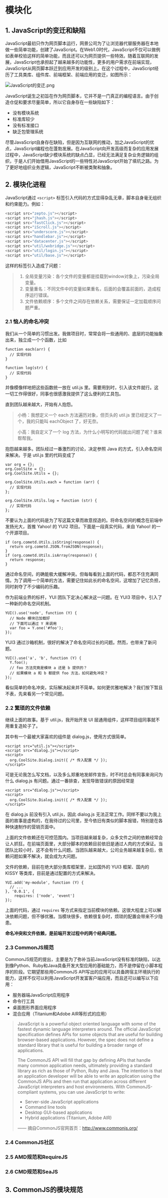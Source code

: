 # 模块化

## 1.	JavaScript的变迁和缺陷

JavaScript最初只作为网页脚本运行，网景公司为了让浏览器代替服务器在本地做一些简单功能，创建了JavaScript。在Web1.0时代，JavaScript不仅可以做例如表单校验这样的简单功能，而且还可以为网页提供一些特效。随着互联网的发展，JavaScript也承担起了越来越多的功能性，更多的用户需求在前端实现，JavaScript从网页脚本跃迁到应用开发的级别上。在这个过程中，JavaScript经历了工具类库、组件库、前端框架、前端应用的变迁，如图所示：

![JavaScript的变迁.png](https://s2.ax1x.com/2019/12/30/ll3zGV.png)

JavaScript诞生之初旨在作为网页脚本，它并不是一门真正的编程语言。由于创造仓促和要求尽量简单，所以它自身存在一些缺陷如下：

* 没有模块系统
* 标准库较少
* 没有标准接口
* 缺乏包管理系统

尽管JavaScript自身存在缺陷，但是因为互联网的推动，加之JavaScript的优点，JavaScript编程也在蓬勃发展。在JavaScript向开发高级而复杂的应用发展过程中，JavaScript缺少模块系统的缺点凸显，已经无法满足复杂业务逻辑的组织，于是人们开始借用JavaScript的一些特性对JavaScript开始了填坑之路。为了更好地组织业务逻辑，JavaScript不断被类聚和抽象。



## 2.	模块化进程

JavaScript通过 `<script>` 标签引入代码的方式显得杂乱无章，脚本自身毫无组织和约束能力。例如：

```js
<script src="zepto.js"></script>
<script src="jhash.js"></script>
<script src="fastClick.js"></script>
<script src="iScroll.js"></script>
<script src="underscore.js"></script>
<script src="handlebar.js"></script>
<script src="datacenter.js"></script>
<script src="util/wxbridge.js"></script>
<script src="util/login.js"></script>
<script src="util/base.js"></script>
```

这样的标签引入造成了问题：

>1. 全局变量污染：各个文件的变量都是挂载到window对象上，污染全局变量。
>2. 变量重名：不同文件中的变量如果重名，后面的会覆盖前面的，造成程序运行错误。
>3. 文件依赖顺序：多个文件之间存在依赖关系，需要保证一定加载顺序问题严重。



### 2.1	恼人的命名冲突

我们从一个简单的习惯出发。我做项目时，常常会将一些通用的、底层的功能抽象出来，独立成一个个函数，比如

```
function each(arr) {
  // 实现代码
}

function log(str) {
  // 实现代码
}
```

并像模像样地把这些函数统一放在 util.js 里。需要用到时，引入该文件就行。这一切工作得很好，同事也很感激我提供了这么便利的工具包。

直到团队越来越大，开始有人抱怨。

> 小杨：我想定义一个 each 方法遍历对象，但页头的 util.js 里已经定义了一个，我的只能叫 eachObject 了，好无奈。
>
> 小高：我自定义了一个 log 方法，为什么小明写的代码就出问题了呢？谁来帮帮我。

抱怨越来越多。团队经过一番激烈的讨论，决定参照 Java 的方式，引入命名空间来解决。于是 util.js 里的代码变成了

```
var org = {};
org.CoolSite = {};
org.CoolSite.Utils = {};

org.CoolSite.Utils.each = function (arr) {
  // 实现代码
};

org.CoolSite.Utils.log = function (str) {
  // 实现代码
};
```

不要认为上面的代码是为了写这篇文章而故意捏造的。将命名空间的概念在前端中发扬光大，首推 Yahoo! 的 YUI2 项目。下面是一段真实代码，来自 Yahoo! 的一个开源项目。

```
if (org.cometd.Utils.isString(response)) {
  return org.cometd.JSON.fromJSON(response);
}
if (org.cometd.Utils.isArray(response)) {
  return response;
}
```

通过命名空间，的确能极大缓解冲突。但每每看到上面的代码，都忍不住充满同情。为了调用一个简单的方法，需要记住如此长的命名空间，这增加了记忆负担，同时剥夺了不少编码的乐趣。

作为前端业界的标杆，YUI 团队下定决心解决这一问题。在 YUI3 项目中，引入了一种新的命名空间机制。

```
YUI().use('node', function (Y) {
  // Node 模块已加载好
  // 下面可以通过 Y 来调用
  var foo = Y.one('#foo');
});
```

YUI3 通过沙箱机制，很好的解决了命名空间过长的问题。然而，也带来了新问题。

```
YUI().use('a', 'b', function (Y) {
  Y.foo();
  // foo 方法究竟是模块 a 还是 b 提供的？
  // 如果模块 a 和 b 都提供 foo 方法，如何避免冲突？
});
```

看似简单的命名冲突，实际解决起来并不简单。如何更优雅地解决？我们按下暂且不表，先来看另一个常见问题。



### 2.2	繁琐的文件依赖

继续上面的故事。基于 util.js，我开始开发 UI 层通用组件，这样项目组同事就不用重复造轮子了。

其中有一个最被大家喜欢的组件是 dialog.js，使用方式很简单。

```
<script src="util.js"></script>
<script src="dialog.js"></script>
<script>
  org.CoolSite.Dialog.init({ /* 传入配置 */ });
</script>
```

可是无论我怎么写文档，以及多么郑重地发邮件宣告，时不时总会有同事来询问为什么 dialog.js 有问题。通过一番排查，发现导致错误的原因经常是

```
<script src="dialog.js"></script>
<script>
  org.CoolSite.Dialog.init({ /* 传入配置 */ });
</script>
```

在 dialog.js 前没有引入 util.js，因此 dialog.js 无法正常工作。同样不要以为我上面的故事是虚构的，在我待过的公司里，至今依旧有类似的脚本报错，特别是在各种快速制作的营销页面中。

上面的文件依赖还在可控范围内。当项目越来越复杂，众多文件之间的依赖经常会让人抓狂。在前端页面里，大部分脚本的依赖目前依旧是通过人肉的方式保证。当团队比较小时，这不会有什么问题。当团队越来越大，公司业务越来越复杂后，依赖问题如果不解决，就会成为大问题。

文件的依赖，目前在绝大部分类库框架里，比如国外的 YUI3 框架、国内的 KISSY 等类库，目前是通过配置的方式来解决。

```
YUI.add('my-module', function (Y) {
  // ...
}, '0.0.1', {
    requires: ['node', 'event']
});
```

上面的代码，通过 `requires` 等方式来指定当前模块的依赖。这很大程度上可以解决依赖问题，但不够优雅。当模块很多，依赖很复杂时，烦琐的配置会带来不少隐患。

**命名冲突和文件依赖，是前端开发过程中的两个经典问题。**



### 2.3	CommonJS规范

CommonJS规范的提出，主要是为了弥补当前JavaScript没有标准的缺陷，以达到像Python、Ruby和Java具备开发大型应用的基础能力，而不是停留在小脚本程序的阶段。它期望那些用CommonJS API写出的应用可以具备跨宿主环境执行的能力，这样不仅可以利用JavaScript开发富客户端应用，而且还可以编写以下应用：

* 服务器端JavaScript应用程序
* 命令行工具
* 桌面图形界面应用程序
* 混合应用（Titanium和Adobe AIR等形式的应用）

> JavaScript is a powerful object oriented language with some of the  fastest dynamic language interpreters around. The official JavaScript  specification defines APIs for some objects that are useful for building browser-based applications. However, the spec does not define a  standard library that is useful for building a broader range of  applications. 
>
> The CommonJS API will fill that gap by defining APIs that handle  many common application needs, ultimately providing a standard library  as rich as those of Python, Ruby and Java. The intention is that an  application developer will be able to write an application using the  CommonJS APIs and then run that application across different JavaScript  interpreters and host environments. With CommonJS-compliant systems, you can use JavaScript to write: 
>
> -  Server-side JavaScript applications
> -  Command line tools
> -  Desktop GUI-based applications
> -  Hybrid applications (Titanium, Adobe AIR)
>
> —— 摘自CommonJS官网首页：http://www.commonjs.org/

### 2.4	CommonJS社区

### 2.5	AMD规范和RequireJS

### 2.6	CMD规范和SeaJS



## 3.	CommonJS的模块规范

